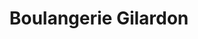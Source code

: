 ---
title: "Boulangerie Gilardon"
url: /saint-romain-de-popey/boulangerie-gilardon/
shop: Bäckerei
---